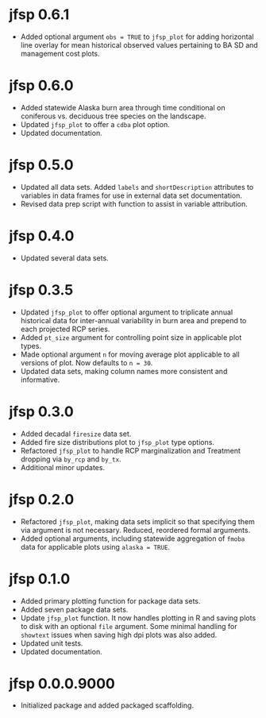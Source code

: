 # jfsp 0.6.1

* Added optional argument `obs = TRUE` to `jfsp_plot` for adding horizontal line overlay for mean historical observed values pertaining to BA SD and management cost plots.

# jfsp 0.6.0

* Added statewide Alaska burn area through time conditional on coniferous vs. deciduous tree species on the landscape.
* Updated `jfsp_plot` to offer a `cdba` plot option.
* Updated documentation.

# jfsp 0.5.0

* Updated all data sets. Added `labels` and `shortDescription` attributes to variables in data frames for use in external data set documentation.
* Revised data prep script with function to assist in variable attribution.

# jfsp 0.4.0

* Updated several data sets.

# jfsp 0.3.5

* Updated `jfsp_plot` to offer optional argument to triplicate annual historical data for inter-annual variability in burn area and prepend to each projected RCP series.
* Added `pt_size` argument for controlling point size in applicable plot types.
* Made optional argument `n` for moving average plot applicable to all versions of plot. Now defaults to `n = 30`.
* Updated data sets, making column names more consistent and informative.

# jfsp 0.3.0

* Added decadal `firesize` data set.
* Added fire size distributions plot to `jfsp_plot` type options.
* Refactored `jfsp_plot` to handle RCP marginalization and Treatment dropping via `by_rcp` and `by_tx`.
* Additional minor updates.

# jfsp 0.2.0

* Refactored `jfsp_plot`, making data sets implicit so that specifying them via argument is not necessary. Reduced, reordered formal arguments.
* Added optional arguments, including statewide aggregation of `fmoba` data for applicable plots using `alaska = TRUE`.

# jfsp 0.1.0

* Added primary plotting function for package data sets.
* Added seven package data sets.
* Update `jfsp_plot` function. It now handles plotting in R and saving plots to disk with an optional `file` argument. Some minimal handling for `showtext` issues when saving high dpi plots was also added.
* Updated unit tests.
* Updated documentation.

# jfsp 0.0.0.9000

* Initialized package and added packaged scaffolding.
